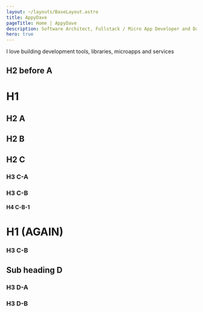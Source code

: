 ```yaml
---
layout: ~/layouts/BaseLayout.astro
title: AppyDave
pageTitle: Home | AppyDave
description: Software Architect, Fullstack / Micro App Developer and Dancer
hero: true
---
```


I love building development tools, libraries, microapps and services

## H2 before A

# H1

## H2 A

## H2 B
## H2 C

### H3 C-A
### H3 C-B

#### H4 C-B-1
# H1 (AGAIN)

### H3 C-B
## Sub heading D

### H3 D-A
### H3 D-B

